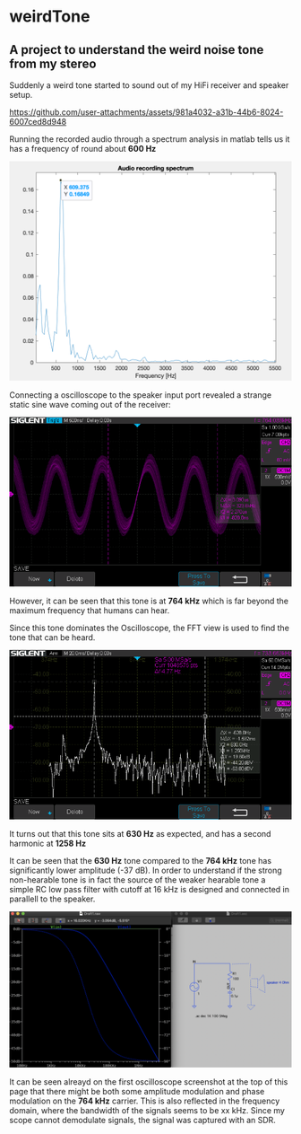 # weirdTone
## A project to understand the weird noise tone from my stereo

Suddenly a weird tone started to sound out of my HiFi receiver and speaker setup.

https://github.com/user-attachments/assets/981a4032-a31b-44b6-8024-6007ced8d948

Running the recorded audio through a spectrum analysis in matlab tells us it has a frequency of round about **600 Hz**

![](audio_spec.png)

Connecting a oscilloscope to the speaker input port revealed a strange static sine wave coming out of the receiver:

![](noise_time.bmp)

However, it can be seen that this tone is at **764 kHz** which is far beyond the maximum frequency that humans can hear.

Since this tone dominates the Oscilloscope, the FFT view is used to find the tone that can be heard.

![](audio_tone.bmp)

It turns out that this tone sits at **630 Hz** as expected, and has a second harmonic at **1258 Hz**

It can be seen that the **630 Hz** tone compared to the **764 kHz** tone has significantly lower amplitude (-37 dB). In order to understand if the strong non-hearable tone is in fact the source of the weaker hearable tone a simple RC low pass filter with cutoff at 16 kHz is designed and connected in parallell to the speaker.

![](filter.png)

It can be seen alreayd on the first oscilloscope screenshot at the top of this page that there might be both some amplitude modulation and phase modulation on the **764 kHz** carrier. This is also reflected in the frequency domain, where the bandwidth of the signals seems to be xx kHz. Since my scope cannot demodulate signals, the signal was captured with an SDR.
